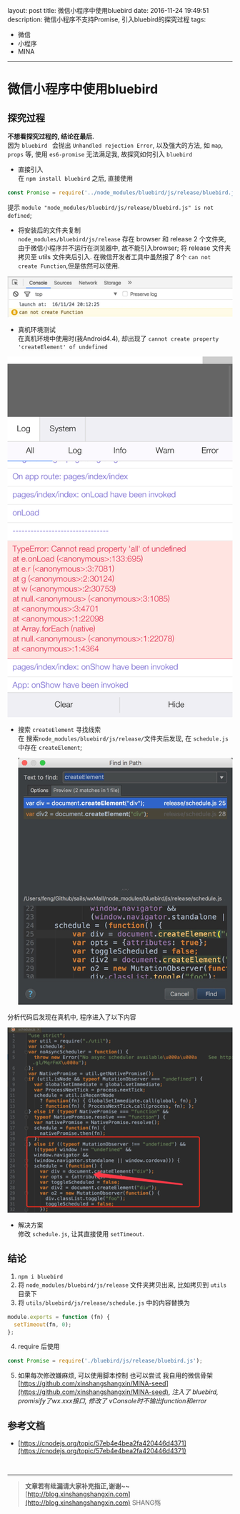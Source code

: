 layout: post
title: 微信小程序中使用bluebird
date: 2016-11-24 19:49:51
description: 微信小程序不支持Promise, 引入bluebird的探究过程
tags: 
- 微信
- 小程序
- MINA
---


# 微信小程序中使用bluebird

## 探究过程
**不想看探究过程的, 结论在最后.**  
因为 `bluebird ` 会抛出 `Unhandled rejection Error`, 以及强大的方法, 如 `map`, `props` 等, 使用 `es6-promise` 无法满足我, 故探究如何引入 `bluebird`

- 直接引入  
在 `npm install bluebird` 之后, 直接使用

```js
const Promise = require('../node_modules/bluebird/js/release/bluebird.js');
```

提示 `module "node_modules/bluebird/js/release/bluebird.js" is not defined`;

- 将安装后的文件夹复制  
`node_modules/bluebird/js/release` 存在 browser 和 release 2 个文件夹, 由于微信小程序并不运行在浏览器中, 故不能引入browser; 将 release 文件夹拷贝至 utils 文件夹后引入. 在微信开发者工具中虽然报了 8个 `can not create Function`,但是依然可以使用.
 
 ![](/img/mina/mina2.png)
 
- 真机环境测试   
 在真机环境中使用时(我Android4.4), 却出现了 `cannot create property 'createElement' of undefined`

 ![](/img/mina/mina1.png)


- 搜索 `createElement` 寻找线索  
 在 搜索`node_modules/bluebird/js/release/`文件夹后发现, 在 `schedule.js` 中存在 `createElement`; 
 
  ![](/img/mina/mina3.png)
 
 分析代码后发现在真机中, 程序进入了以下内容
 
  ![](/img/mina/mina4.png)

 
- 解决方案  
 修改 `schedule.js`, 让其直接使用 `setTimeout`.

## 结论
1. `npm i bluebird`
2. 将 `node_modules/bluebird/js/release` 文件夹拷贝出来, 比如拷贝到 `utils` 目录下
3. 将 `utils/bluebird/js/release/schedule.js` 中的内容替换为

  ```js
  module.exports = function (fn) {
    setTimeout(fn, 0);
  };
  ```

4. require 后使用
```js
const Promise = require('./bluebird/js/release/bluebird.js');
```

5. 如果每次修改嫌麻烦, 可以使用脚本控制
   也可以尝试 我自用的微信骨架 [https://github.com/xinshangshangxin/MINA-seed](https://github.com/xinshangshangxin/MINA-seed), *注入了 bluebird, promisify了wx.xxx接口, 修改了 vConsole时不输出function和error*

## 参考文档

- [https://cnodejs.org/topic/57eb4e4bea2fa420446d4371](https://cnodejs.org/topic/57eb4e4bea2fa420446d4371)
  
<br>

-----------------------


> **文章若有纰漏请大家补充指正,谢谢~~**
> [http://blog.xinshangshangxin.com](http://blog.xinshangshangxin.com) SHANG殇